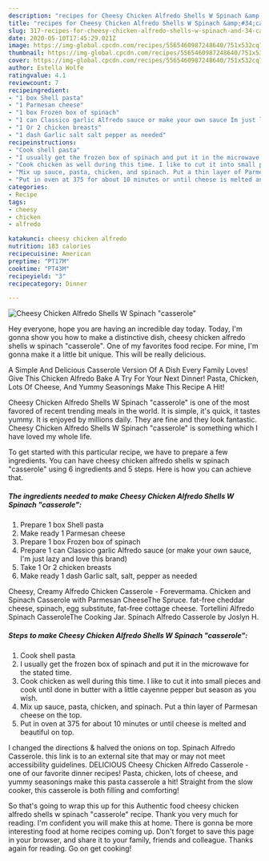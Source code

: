 ```yaml
---
description: "recipes for Cheesy Chicken Alfredo Shells W Spinach &amp;#34;casserole&amp;#34; | how to make healthy Cheesy Chicken Alfredo Shells W Spinach &amp;#34;casserole&amp;#34;"
title: "recipes for Cheesy Chicken Alfredo Shells W Spinach &amp;#34;casserole&amp;#34; | how to make healthy Cheesy Chicken Alfredo Shells W Spinach &amp;#34;casserole&amp;#34;"
slug: 317-recipes-for-cheesy-chicken-alfredo-shells-w-spinach-and-34-casserole-and-34-how-to-make-healthy-cheesy-chicken-alfredo-shells-w-spinach-and-34-casserole-and-34
date: 2020-05-10T17:45:29.021Z
image: https://img-global.cpcdn.com/recipes/5565460987248640/751x532cq70/cheesy-chicken-alfredo-shells-w-spinach-casserole-recipe-main-photo.jpg
thumbnail: https://img-global.cpcdn.com/recipes/5565460987248640/751x532cq70/cheesy-chicken-alfredo-shells-w-spinach-casserole-recipe-main-photo.jpg
cover: https://img-global.cpcdn.com/recipes/5565460987248640/751x532cq70/cheesy-chicken-alfredo-shells-w-spinach-casserole-recipe-main-photo.jpg
author: Estella Wolfe
ratingvalue: 4.1
reviewcount: 7
recipeingredient:
- "1 box Shell pasta"
- "1 Parmesan cheese"
- "1 box Frozen box of spinach"
- "1 can Classico garlic Alfredo sauce or make your own sauce Im just lazy and love this brand"
- "1 Or 2 chicken breasts"
- "1 dash Garlic salt salt pepper as needed"
recipeinstructions:
- "Cook shell pasta"
- "I usually get the frozen box of spinach and put it in the microwave for the stated time."
- "Cook chicken as well during this time. I like to cut it into small pieces and cook until done in butter with a little cayenne pepper but season as you wish."
- "Mix up sauce, pasta, chicken, and spinach. Put a thin layer of Parmesan cheese on the top."
- "Put in oven at 375 for about 10 minutes or until cheese is melted and beautiful on top."
categories:
- Recipe
tags:
- cheesy
- chicken
- alfredo

katakunci: cheesy chicken alfredo 
nutrition: 183 calories
recipecuisine: American
preptime: "PT17M"
cooktime: "PT43M"
recipeyield: "3"
recipecategory: Dinner

---
```



![Cheesy Chicken Alfredo Shells W Spinach &#34;casserole&#34;](https://img-global.cpcdn.com/recipes/5565460987248640/751x532cq70/cheesy-chicken-alfredo-shells-w-spinach-casserole-recipe-main-photo.jpg)

Hey everyone, hope you are having an incredible day today. Today, I'm gonna show you how to make a distinctive dish, cheesy chicken alfredo shells w spinach &#34;casserole&#34;. One of my favorites food recipe. For mine, I'm gonna make it a little bit unique. This will be really delicious.

A Simple And Delicious Casserole Version Of A Dish Every Family Loves! Give This Chicken Alfredo Bake A Try For Your Next Dinner! Pasta, Chicken, Lots Of Cheese, And Yummy Seasonings Make This Recipe A Hit!

Cheesy Chicken Alfredo Shells W Spinach &#34;casserole&#34; is one of the most favored of recent trending meals in the world. It is simple, it's quick, it tastes yummy. It is enjoyed by millions daily. They are fine and they look fantastic. Cheesy Chicken Alfredo Shells W Spinach &#34;casserole&#34; is something which I have loved my whole life.


To get started with this particular recipe, we have to prepare a few ingredients. You can have cheesy chicken alfredo shells w spinach &#34;casserole&#34; using 6 ingredients and 5 steps. Here is how you can achieve that.

<!--inarticleads1-->

##### The ingredients needed to make Cheesy Chicken Alfredo Shells W Spinach &#34;casserole&#34;:

1. Prepare 1 box Shell pasta
1. Make ready 1 Parmesan cheese
1. Prepare 1 box Frozen box of spinach
1. Prepare 1 can Classico garlic Alfredo sauce (or make your own sauce, I&#39;m just lazy and love this brand)
1. Take 1 Or 2 chicken breasts
1. Make ready 1 dash Garlic salt, salt, pepper as needed


Cheesy, Creamy Alfredo Chicken Casserole - Forevermama. Chicken and Spinach Casserole with Parmesan CheeseThe Spruce. fat-free cheddar cheese, spinach, egg substitute, fat-free cottage cheese. Tortellini Alfredo Spinach CasseroleThe Cooking Jar. Spinach Alfredo Casserole by Joslyn H. 

<!--inarticleads2-->

##### Steps to make Cheesy Chicken Alfredo Shells W Spinach &#34;casserole&#34;:

1. Cook shell pasta
1. I usually get the frozen box of spinach and put it in the microwave for the stated time.
1. Cook chicken as well during this time. I like to cut it into small pieces and cook until done in butter with a little cayenne pepper but season as you wish.
1. Mix up sauce, pasta, chicken, and spinach. Put a thin layer of Parmesan cheese on the top.
1. Put in oven at 375 for about 10 minutes or until cheese is melted and beautiful on top.


I changed the directions &amp; halved the onions on top. Spinach Alfredo Casserole. this link is to an external site that may or may not meet accessibility guidelines. DELICIOUS Cheesy Chicken Alfredo Casserole - one of our favorite dinner recipes! Pasta, chicken, lots of cheese, and yummy seasonings make this pasta casserole a hit! Straight from the slow cooker, this casserole is both filling and comforting! 

So that's going to wrap this up for this Authentic food cheesy chicken alfredo shells w spinach &#34;casserole&#34; recipe. Thank you very much for reading. I'm confident you will make this at home. There is gonna be more interesting food at home recipes coming up. Don't forget to save this page in your browser, and share it to your family, friends and colleague. Thanks again for reading. Go on get cooking!
